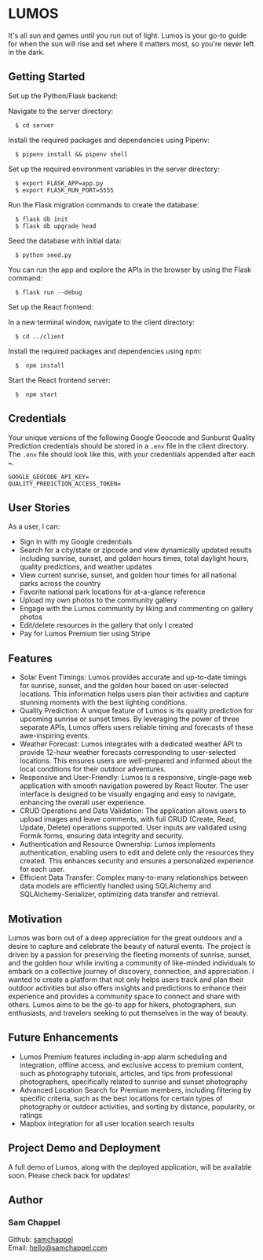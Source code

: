 # LUMOS

It's all sun and games until you run out of light. Lumos is your go-to guide for when the sun will rise and set where it matters most, so you're never left in the dark.

## Getting Started
  
Set up the Python/Flask backend:

Navigate to the server directory:
```
  $ cd server
  ```
  
Install the required packages and dependencies using Pipenv:
```
  $ pipenv install && pipenv shell
  ```
  
Set up the required environment variables in the server directory:
```
  $ export FLASK_APP=app.py
  $ export FLASK_RUN_PORT=5555
  ```
  
Run the Flask migration commands to create the database:
```
  $ flask db init
  $ flask db upgrade head
  ```

Seed the database with initial data:
```
  $ python seed.py
  ```

You can run the app and explore the APIs in the browser by using the Flask command:
```
  $ flask run --debug
  ```

Set up the React frontend:

In a new terminal window, navigate to the client directory:
```
  $ cd ../client
  ```

Install the required packages and dependencies using npm:
```
  $  npm install
  ```

Start the React frontend server:
```
  $  npm start
  ```

## Credentials

Your unique versions of the following Google Geocode and Sunburst Quality Prediction credentials should be stored in a ```.env``` file in the client directory. The ```.env``` file should look like this, with your credentials appended after each ```=```.

```
GOOGLE_GEOCODE_API_KEY=
QUALITY_PREDICTION_ACCESS_TOKEN=
```

## User Stories

As a user, I can:
- Sign in with my Google credentials
- Search for a city/state or zipcode and view dynamically updated results including sunrise, sunset, and golden hours times, total daylight hours, quality predictions, and weather updates
- View current sunrise, sunset, and golden hour times for all national parks across the country
- Favorite national park locations for at-a-glance reference
- Upload my own photos to the community gallery
- Engage with the Lumos community by liking and commenting on gallery photos
- Edit/delete resources in the gallery that only I created
- Pay for Lumos Premium tier using Stripe

## Features

- Solar Event Timings: Lumos provides accurate and up-to-date timings for sunrise, sunset, and the golden hour based on user-selected locations. This information helps users plan their activities and capture stunning moments with the best lighting conditions.
- Quality Prediction: A unique feature of Lumos is its quality prediction for upcoming sunrise or sunset times. By leveraging the power of three separate APIs, Lumos offers users reliable timing and forecasts of these awe-inspiring events.
- Weather Forecast: Lumos integrates with a dedicated weather API to provide 12-hour weather forecasts corresponding to user-selected locations. This ensures users are well-prepared and informed about the local conditions for their outdoor adventures.
- Responsive and User-Friendly: Lumos is a responsive, single-page web application with smooth navigation powered by React Router. The user interface is designed to be visually engaging and easy to navigate, enhancing the overall user experience.
- CRUD Operations and Data Validation: The application allows users to upload images and leave comments, with full CRUD (Create, Read, Update, Delete) operations supported. User inputs are validated using Formik forms, ensuring data integrity and security.
- Authentication and Resource Ownership: Lumos implements authentication, enabling users to edit and delete only the resources they created. This enhances security and ensures a personalized experience for each user.
- Efficient Data Transfer: Complex many-to-many relationships between data models are efficiently handled using SQLAlchemy and SQLAlchemy-Serializer, optimizing data transfer and retrieval.

## Motivation

Lumos was born out of a deep appreciation for the great outdoors and a desire to capture and celebrate the beauty of natural events. The project is driven by a passion for preserving the fleeting moments of sunrise, sunset, and the golden hour while inviting a community of like-minded individuals to embark on a collective journey of discovery, connection, and appreciation. I wanted to create a platform that not only helps users track and plan their outdoor activities but also offers insights and predictions to enhance their experience and provides a community space to connect and share with others. Lumos aims to be the go-to app for hikers, photographers, sun enthusiasts, and travelers seeking to put themselves in the way of beauty.

## Future Enhancements

- Lumos Premium features including in-app alarm scheduling and integration, offline access, and exclusive access to premium content, such as photography tutorials, articles, and tips from professional photographers, specifically related to sunrise and sunset photography
- Advanced Location Search for Premium members, including filtering by specific criteria, such as the best locations for certain types of photography or outdoor activities, and sorting by distance, popularity, or ratings 
- Mapbox integration for all user location search results

## Project Demo and Deployment
A full demo of Lumos, along with the deployed application, will be available soon. Please check back for updates!


## Author
  
### Sam Chappel
Github: <a href="https://github.com/samchappel">samchappel</a><br>
Email: <a href="mailto:hello@samchappel.com">hello@samchappel.com</a>
